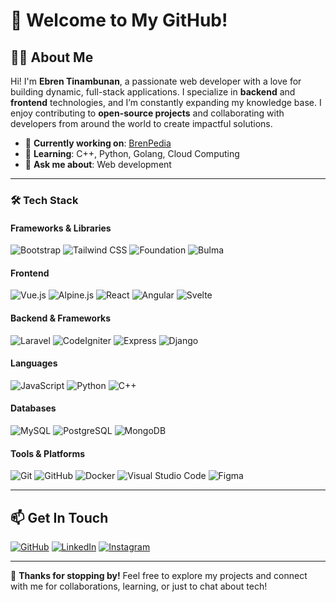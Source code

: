 # 👋 Welcome to My GitHub!

## 👨‍💻 About Me  
Hi! I'm **Ebren Tinambunan**, a passionate web developer with a love for building dynamic, full-stack applications. I specialize in **backend** and **frontend** technologies, and I’m constantly expanding my knowledge base. I enjoy contributing to **open-source projects** and collaborating with developers from around the world to create impactful solutions.

- 🔭 **Currently working on**: [BrenPedia](https://brenpedia.com)  
- 🌱 **Learning**: C++, Python, Golang, Cloud Computing  
- 💬 **Ask me about**: Web development 

---

### 🛠️ Tech Stack

#### Frameworks & Libraries
![Bootstrap](https://img.shields.io/badge/Bootstrap-7952B3?style=for-the-badge&logo=bootstrap&logoColor=white)
![Tailwind CSS](https://img.shields.io/badge/Tailwind_CSS-38B2AC?style=for-the-badge&logo=tailwind-css&logoColor=white)
![Foundation](https://img.shields.io/badge/Foundation-724ACB?style=for-the-badge&logo=foundation&logoColor=white)
![Bulma](https://img.shields.io/badge/Bulma-00D1B2?style=for-the-badge&logo=bulma&logoColor=white)

#### Frontend
![Vue.js](https://img.shields.io/badge/Vue.js-35495E?style=for-the-badge&logo=vue.js&logoColor=4FC08D)
![Alpine.js](https://img.shields.io/badge/Alpine.js-8BC0D0?style=for-the-badge&logo=alpine.js&logoColor=black)
![React](https://img.shields.io/badge/React-61DAFB?style=for-the-badge&logo=react&logoColor=black)
![Angular](https://img.shields.io/badge/Angular-DD0031?style=for-the-badge&logo=angular&logoColor=white)
![Svelte](https://img.shields.io/badge/Svelte-FF3E00?style=for-the-badge&logo=svelte&logoColor=white)

#### Backend & Frameworks
![Laravel](https://img.shields.io/badge/Laravel-F05340?style=for-the-badge&logo=laravel&logoColor=white)
![CodeIgniter](https://img.shields.io/badge/CodeIgniter-EF4223?style=for-the-badge&logo=codeigniter&logoColor=white)
![Express](https://img.shields.io/badge/Express-000000?style=for-the-badge&logo=express&logoColor=white)
![Django](https://img.shields.io/badge/Django-092E20?style=for-the-badge&logo=django&logoColor=white)

#### Languages
![JavaScript](https://img.shields.io/badge/JavaScript-F7DF1E?style=for-the-badge&logo=javascript&logoColor=black)
![Python](https://img.shields.io/badge/Python-3776AB?style=for-the-badge&logo=python&logoColor=white)
![C++](https://img.shields.io/badge/C++-00599C?style=for-the-badge&logo=c%2B%2B&logoColor=white)

#### Databases
![MySQL](https://img.shields.io/badge/MySQL-4479A1?style=for-the-badge&logo=mysql&logoColor=white)
![PostgreSQL](https://img.shields.io/badge/PostgreSQL-4169E1?style=for-the-badge&logo=postgresql&logoColor=white)
![MongoDB](https://img.shields.io/badge/MongoDB-47A248?style=for-the-badge&logo=mongodb&logoColor=white)

#### Tools & Platforms
![Git](https://img.shields.io/badge/Git-F05032?style=for-the-badge&logo=git&logoColor=white)
![GitHub](https://img.shields.io/badge/GitHub-181717?style=for-the-badge&logo=github&logoColor=white)
![Docker](https://img.shields.io/badge/Docker-2496ED?style=for-the-badge&logo=docker&logoColor=white)
![Visual Studio Code](https://img.shields.io/badge/Visual_Studio_Code-007ACC?style=for-the-badge&logo=visual-studio-code&logoColor=white)
![Figma](https://img.shields.io/badge/Figma-F24E1E?style=for-the-badge&logo=figma&logoColor=white)

---

## 📫 Get In Touch

[![GitHub](https://img.shields.io/badge/GitHub-181717?style=for-the-badge&logo=github&logoColor=white)](https://github.com/ebrentinambunan)
[![LinkedIn](https://img.shields.io/badge/LinkedIn-0077B5?style=for-the-badge&logo=linkedin&logoColor=white)](https://linkedin.com/in/ebrentinambunan)
[![Instagram](https://img.shields.io/badge/Instagram-E4405F?style=for-the-badge&logo=instagram&logoColor=white)](https://instagram.com/ebren_tinambunan)

---

🙌 **Thanks for stopping by!** Feel free to explore my projects and connect with me for collaborations, learning, or just to chat about tech!
